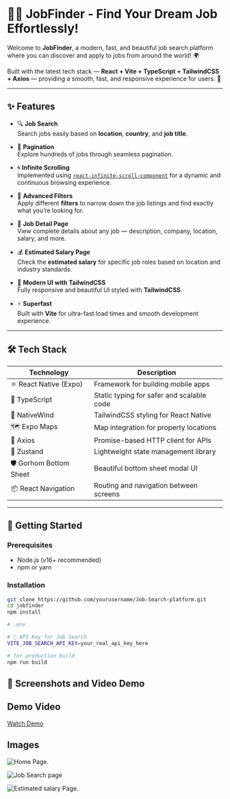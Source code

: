 # 🧑‍💻 JobFinder - Find Your Dream Job Effortlessly!

Welcome to **JobFinder**, a modern, fast, and beautiful job search platform where you can discover and apply to jobs from around the world! 🌍

Built with the latest tech stack — **React + Vite + TypeScript + TailwindCSS + Axios** — providing a smooth, fast, and responsive experience for users. 🚀

---

## ✨ Features

- 🔍 **Job Search**  
  Search jobs easily based on **location**, **country**, and **job title**.

- 📑 **Pagination**  
  Explore hundreds of jobs through seamless pagination.

- 🌀 **Infinite Scrolling**  
  Implemented using [`react-infinite-scroll-component`](https://www.npmjs.com/package/react-infinite-scroll-component) for a dynamic and continuous browsing experience.

- 🎯 **Advanced Filters**  
  Apply different **filters** to narrow down the job listings and find exactly what you’re looking for.

- 💼 **Job Detail Page**  
  View complete details about any job — description, company, location, salary, and more.

- 💰 **Estimated Salary Page**  
  Check the **estimated salary** for specific job roles based on location and industry standards.

- 🎨 **Modern UI with TailwindCSS**  
  Fully responsive and beautiful UI styled with **TailwindCSS**.

- ⚡ **Superfast**  
  Built with **Vite** for ultra-fast load times and smooth development experience.

---

## 🛠️ Tech Stack

| Technology            | Description                                 |
|------------------------|---------------------------------------------|
| ⚛️ React Native (Expo) | Framework for building mobile apps         |
| 💬 TypeScript          | Static typing for safer and scalable code  |
| 🧹 NativeWind          | TailwindCSS styling for React Native       |
| 🗺️ Expo Maps           | Map integration for property locations    |
| 🔗 Axios               | Promise-based HTTP client for APIs        |
| 🎯 Zustand             | Lightweight state management library      |
| 🛡️ Gorhom Bottom Sheet | Beautiful bottom sheet modal UI           |
| 📦 React Navigation    | Routing and navigation between screens    |

---

## 🚀 Getting Started

### Prerequisites

- Node.js (v16+ recommended)
- npm or yarn

### Installation

```bash
git clone https://github.com/yourusername/Job-Search-platform.git
cd jobfinder
npm install

# .env

# 🔐 API Key for Job Search
VITE_JOB_SEARCH_API_KEY=your_real_api_key_here

# for production build
npm run build
```

## 📸 Screenshots and Video Demo

 ## Demo Video
[Watch Demo](https://shani-project-videos.s3.eu-north-1.amazonaws.com/job_Search/JS_Video.mp4)

## Images

![Home Page](https://shani-project-videos.s3.eu-north-1.amazonaws.com/job_Search/JS_01.png).

![Job Search page](https://shani-project-videos.s3.eu-north-1.amazonaws.com/job_Search/JS_02.png)

![Estimated salary Page](https://shani-project-videos.s3.eu-north-1.amazonaws.com/job_Search/JS_03.png).
